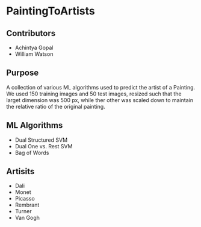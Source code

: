 # PaintingToArtists
## Contributors
* Achintya Gopal
* William Watson

## Purpose
A collection of various ML algorithms used to predict the artist of a Painting. We used 150 training images and 50 test images, resized such that the larget dimension was 500 px, while ther other was scaled down to maintain the relative ratio of the original painting.

## ML Algorithms
* Dual Structured SVM
* Dual One vs. Rest SVM
* Bag of Words

## Artisits
* Dali
* Monet
* Picasso
* Rembrant
* Turner
* Van Gogh

